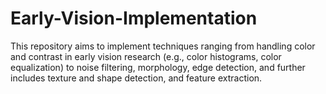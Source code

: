 # Early-Vision-Implementation

This repository aims to implement techniques ranging from handling color and contrast in early vision research (e.g., color histograms, color equalization) to noise filtering, morphology, edge detection, and further includes texture and shape detection, and feature extraction.

